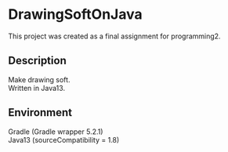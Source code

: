 # DrawingSoftOnJava
This project was created as a 
final assignment for programming2.

## Description
Make drawing soft.  
Written in Java13.

## Environment
Gradle (Gradle wrapper 5.2.1)  
Java13 (sourceCompatibility = 1.8)